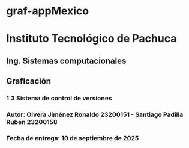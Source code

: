 # graf-appMexico
# Instituto Tecnológico de Pachuca
## Ing. Sistemas computacionales
## Graficación
### 1.3 Sistema de control de versiones
### Autor: Olvera Jiménez Ronaldo 23200151 - Santiago Padilla Rubén 23200158
### Fecha de entrega: 10 de septiembre de 2025
